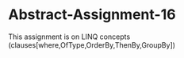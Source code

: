 # Abstract-Assignment-16


This assignment is on LINQ concepts (clauses[where,OfType,OrderBy,ThenBy,GroupBy])
